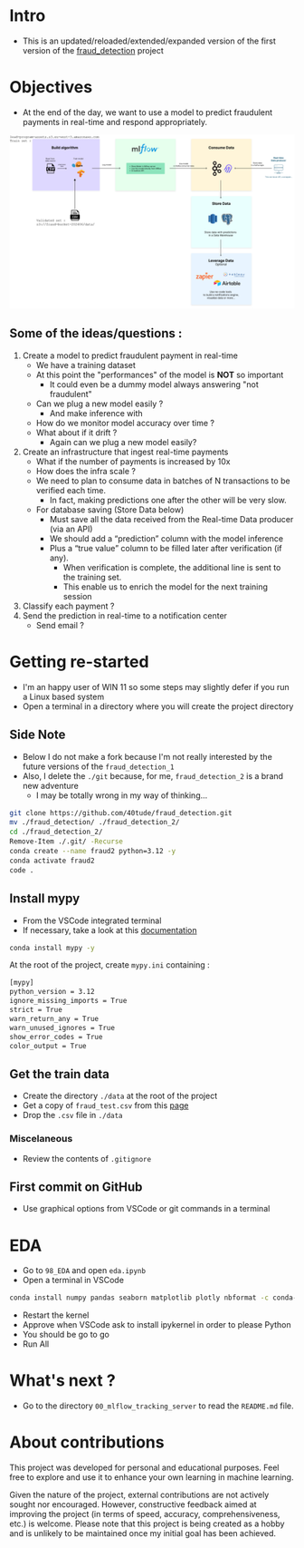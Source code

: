 <!-- ###################################################################### -->
<!-- ###################################################################### -->
# Intro 

* This is an updated/reloaded/extended/expanded version of the first version of the [fraud_detection](https://github.com/40tude/fraud_detection) project

# Objectives
* At the end of the day, we want to use a model to predict fraudulent payments in real-time and respond appropriately.

<p align="center">
<img src="./assets/infra01.png" alt="drawing" width="800"/>
<p>


## Some of the ideas/questions :
1. Create a model to predict fraudulent payment in real-time
    * We have a training dataset
    * At this point the "performances" of the model is **NOT** so important
        * It could even be a dummy model always answering "not fraudulent"
    * Can we plug a new model easily ?
        * And make inference with 
    * How do we monitor model accuracy over time ?
    * What about if it drift ? 
        * Again can we plug a new model easily?
1. Create an infrastructure that ingest real-time payments
    * What if the number of payments is increased by 10x
    * How does the infra scale ?
    * We need to plan to consume data in batches of N transactions to be verified each time.
        * In fact, making predictions one after the other will be very slow.
    * For database saving (Store Data below)
        * Must save all the data received from the Real-time Data producer (via an API)
        * We should add a “prediction” column with the model inference
        * Plus a “true value” column to be filled later after verification (if any).
            * When verification is complete, the additional line is sent to the training set.
            * This enable us to enrich the model for the next training session
1. Classify each payment ?
1. Send the prediction in real-time to a notification center
    * Send email ?





<!-- ###################################################################### -->
<!-- ###################################################################### -->
# Getting re-started

* I'm an happy user of WIN 11 so some steps may slightly defer if you run a Linux based system
* Open a terminal in a directory where you will create the project directory  

## Side Note
* Below I do not make a fork because I'm not really interested by the future versions of the ``fraud_detection_1``
* Also, I delete the ``./git`` because, for me, ``fraud_detection_2`` is a brand new adventure
    * I may be totally wrong in my way of thinking...


```bash
git clone https://github.com/40tude/fraud_detection.git
mv ./fraud_detection/ ./fraud_detection_2/
cd ./fraud_detection_2/
Remove-Item ./.git/ -Recurse
conda create --name fraud2 python=3.12 -y
conda activate fraud2
code .
```

## Install mypy  
* From the VSCode integrated terminal  
* If necessary, take a look at this [documentation](https://mypy.readthedocs.io/en/stable/getting_started.html#strict-mode-and-configuration)  

```bash
conda install mypy -y 
```

At the root of the project, create `mypy.ini` containing :

```
[mypy]
python_version = 3.12  
ignore_missing_imports = True
strict = True
warn_return_any = True
warn_unused_ignores = True
show_error_codes = True
color_output = True
```

## Get the train data
* Create the directory `./data` at the root of the project  
* Get a copy of `fraud_test.csv` from this [page](https://app.jedha.co/course/final-projects-l/automatic-fraud-detection-l)
* Drop the ``.csv`` file in ``./data``

### Miscelaneous
* Review the contents of `.gitignore`

## First commit on GitHub
* Use graphical options from VSCode or git commands in a terminal


<!-- ###################################################################### -->
<!-- ###################################################################### -->
# EDA
* Go to ``98_EDA`` and open ``eda.ipynb``
* Open a terminal in VSCode

```bash
conda install numpy pandas seaborn matplotlib plotly nbformat -c conda-forge -y
```

* Restart the kernel
* Approve when VSCode ask to install ipykernel in order to please Python
* You should be go to go
* Run All



<!-- ###################################################################### -->
<!-- ###################################################################### -->
# What's next ?
* Go to the directory `00_mlflow_tracking_server` to read the `README.md` file.





<!-- ###################################################################### -->
<!-- ###################################################################### -->
# About contributions
This project was developed for personal and educational purposes. Feel free to explore and use it to enhance your own learning in machine learning.

Given the nature of the project, external contributions are not actively sought nor encouraged. However, constructive feedback aimed at improving the project (in terms of speed, accuracy, comprehensiveness, etc.) is welcome. Please note that this project is being created as a hobby and is unlikely to be maintained once my initial goal has been achieved.

<!-- 
### JEDHA Bootcamp - Data Science & Engineering - Lead - June 2024

## Webliography
* See : https://app.jedha.co/course/final-projects-l/automatic-fraud-detection-l
* Mlflow Tracking server : https://fraud-202406-70e02a9739f2.herokuapp.com/
* S3 with training dataset : https://lead-program-assets.s3.eu-west-3.amazonaws.com/M05-Projects/fraudTest.csv
* S3 with additionnal validated data for training : s3://fraud-bucket-202406/data/validated.csv


## Objectives
Use a model in production to predict fraudulent payment in real-time and respond appropriately.

This mean :
1. Create a model to predict fraudulent payment in real-time
    * At this point the "performances" of the model is NOT so important
    * Can we plug a new model easily ?
    * How do we monitor model accuracy over time ?
    * What about if it drift ? Again can we plug a new model easily?
    * Faut penser à faire une mini EDA (2500 fraud sur 500 000 lignes)

1. Create an infrastructure that ingest real-time payment
    * What if the number of payments is increase by 10x
    * How the archi scale ?
    * Faut prévoir de consommer les données par batch de N transactions à vérifier à chaque fois
        * En effet faire une prédiction une après l'autre est très lent
    * Pour la sauvegarde dans la base (Store Data ci-dessous)
        * Faut sauver toutes les données reçues de l'API
        * Plus une colonne "prediction" avec l'inférence du modèle
        * Plus une colonne "true value" qui sera remplie plus tard après vérification (si elle a lieu)
            * Quand la vérification est faite il faut envoyer la ligne supplémentaire au jeu de trainning
            * Permet d'enrichir le modèle pour le prochain entrainement

1. Classify each payment 
1. Send the prediction in real-time to a notification center
    * email ?



## Deliverables

A Powerpoint set of slides explaining 
* the architecture
* the choices 
* the use cases
    * performances in terms of scalability
    * Can we unplug-plug new predictions model easily?
    * drifiting monitoring?
    * ...
* Can we demonstrate the project in realtime in some way ?
    * Video ?


<p align="center">
<img src="./assets/infra01.png" alt="drawing" width="800"/>
<p>

## Directories organization
```
├───00_mlflow_tracking_server
│   └───assets
├───01_images_for_model_trainers
│   └───01_sklearn_trainer
├───02_train_code
│   └───01_sklearn
│       ├───01_minimal
│       │   ├───assets
│       │   └───img
│       └───02_template
│           ├───assets
│           └───img
├───98_EDA
├───99_tooling
│   ├───01_client_predict
│   │   ├───app
│   │   └───assets
│   ├───02_API_test
│   └───03_combine_train_and validated
├───assets
└───data 
```

* 00_mlflow_tracking_server : everything needed to build & deploy mlflow tracking server. There is a readme.md
* 01_images_for_model_trainers : everything needed to build docker images where the model to be trained will run. There is a readme.md
    * 01_sklearn_trainer : 
* 02_train_code
    * 01_sklearn
        * 01_minimal
        * 02_template
* 98_EDA : quick EDA (jupyter notebook)
* 99_tooling
    * 01_client_predict : demonstrates how to make a prediction using python
    * 02_API_test : demonstrates how to get simulatated transactions with the API  
    * 03_combine_train_and validated : demonstrates how to combine 2 dataframe : initial training dataset and a dataframe containing some additional validated data
* assets : png, pptx
* data : local copy of the dataset 

## Blablabla...

* Demo color : <span style="color:orange"><b>your text</b></span>
* Let's try to create a ``readme.md`` in every directory
    * In this case, create an ``assets`` directory where to store the ``.png`` files of the ``readme.md``
* Link to the mlflow tracking server : https://fraud-202406-70e02a9739f2.herokuapp.com/ 
-->
